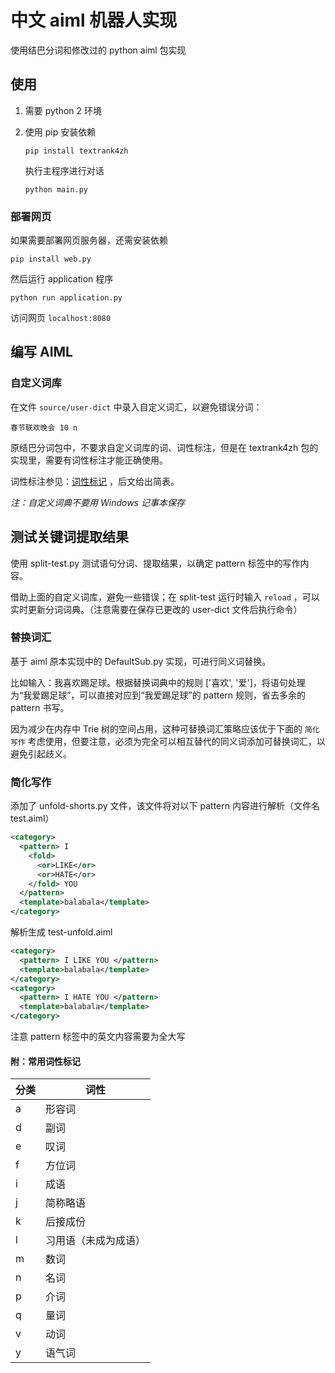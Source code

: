 # 中文 aiml 机器人实现

使用结巴分词和修改过的 python aiml 包实现

## 使用

1. 需要 python 2 环境

2. 使用 pip 安装依赖

   ```shell
   pip install textrank4zh
   ```

   执行主程序进行对话

   ```shell
   python main.py
   ```
### 部署网页

如果需要部署网页服务器，还需安装依赖

```shell
pip install web.py
```

   然后运行 application 程序

   ```shell
   python run application.py
   ```

   访问网页 `localhost:8080`




## 编写 AIML

### 自定义词库

在文件 `source/user-dict` 中录入自定义词汇，以避免错误分词：

```
春节联欢晚会 10 n
```

原结巴分词包中，不要求自定义词库的词、词性标注，但是在 textrank4zh 包的实现里，需要有词性标注才能正确使用。

词性标注参见：[词性标记](https://gist.github.com/luw2007/6016931) ，后文给出简表。

*注：自定义词典不要用 Windows 记事本保存*

## 测试关键词提取结果

使用 split-test.py 测试语句分词、提取结果，以确定 pattern 标签中的写作内容。

借助上面的自定义词库，避免一些错误；在 split-test 运行时输入 `reload` ，可以实时更新分词词典。（注意需要在保存已更改的 user-dict 文件后执行命令）

### 替换词汇

基于 aiml 原本实现中的 DefaultSub.py 实现，可进行同义词替换。

比如输入：我喜欢踢足球。根据替换词典中的规则 ['喜欢', '爱']，将语句处理为“我爱踢足球”，可以直接对应到“我爱踢足球”的 pattern 规则，省去多余的 pattern 书写。

因为减少在内存中 Trie 树的空间占用，这种可替换词汇策略应该优于下面的 `简化写作` 考虑使用，但要注意，必须为完全可以相互替代的同义词添加可替换词汇，以避免引起歧义。

### 简化写作

添加了 unfold-shorts.py 文件，该文件将对以下 pattern 内容进行解析（文件名 test.aiml）

```xml
<category>
  <pattern> I
    <fold>
      <or>LIKE</or>
      <or>HATE</or>
    </fold> YOU
  </pattern>
  <template>balabala</template>
</category>
```

解析生成 test-unfold.aiml

```xml
<category>
  <pattern> I LIKE YOU </pattern>
  <template>balabala</template>
</category>
<category>
  <pattern> I HATE YOU </pattern>
  <template>balabala</template>
</category>
```

注意 pattern 标签中的英文内容需要为全大写



#### 附：常用词性标记

| 分类   | 词性         |
| ---- | ---------- |
| a    | 形容词        |
| d    | 副词         |
| e    | 叹词         |
| f    | 方位词        |
| i    | 成语         |
| j    | 简称略语       |
| k    | 后接成份       |
| l    | 习用语（未成为成语） |
| m    | 数词         |
| n    | 名词         |
| p    | 介词         |
| q    | 量词         |
| v    | 动词         |
| y    | 语气词        |

